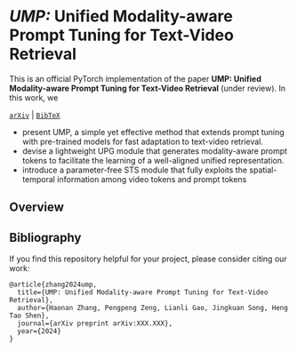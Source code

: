 # <i>UMP:</i> Unified Modality-aware Prompt Tuning for Text-Video Retrieval

This is an official PyTorch implementation of the paper **UMP: Unified Modality-aware Prompt Tuning for Text-Video Retrieval** (under review). In this work, we

[`arXiv`](https://arxiv.org/abs/2310.08446) | [`BibTeX`](#bibliography)

- present UMP, a simple yet effective method that extends prompt tuning with pre-trained models for fast adaptation to text-video retrieval.
- devise a lightweight UPG module that generates modality-aware prompt tokens to facilitate the learning of a well-aligned unified representation.
- introduce a parameter-free STS module that fully exploits the spatial-temporal information among video tokens and prompt tokens


## Overview



## Bibliography
If you find this repository helpful for your project, please consider citing our work:

```
@article{zhang2024ump,
  title={UMP: Unified Modality-aware Prompt Tuning for Text-Video Retrieval},
  author={Haonan Zhang, Pengpeng Zeng, Lianli Gao, Jingkuan Song, Heng Tao Shen},
  journal={arXiv preprint arXiv:XXX.XXX},
  year={2024}
}
```
